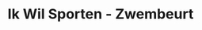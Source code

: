 ---
category: Lopend
title: Ik Wil Sporten - Zwembeurt
description: Sinds corona moet iedereen die wil zwemmen een plaatsje reserveren in het zwembad. Dat kan enkel online via de website van Farys. In deze proceswandeling testen we dit online proces.
sheet: 1i1NIbeBKFnHlHbs3rS9pHTLCGR3c9JBHgcTkN16gAvk
---